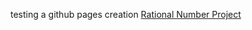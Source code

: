 testing a github pages creation
[Rational Number Project](https://ies.ed.gov/ncee/wwc/Intervention/304)
